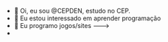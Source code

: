 - 👋 Oi, eu sou @CEPDEN, estudo no CEP.
- 👀 Eu estou interessado em  aprender programação
- 🌱 Eu programo jogos/sites
--->
- 
